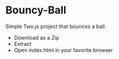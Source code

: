 # Bouncy-Ball
Simple Two.js project that bounces a ball. 
* Download as a Zip
* Extract
* Open index.html in your favorite browser
